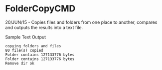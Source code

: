 # FolderCopyCMD
 20/JUN/15 - Copies files and folders from one place to another, compares and outputs the results into a text file.

Sample Text Output

	copying folders and files
	80 file(s) copied
	Folder contains 127133776 bytes
	Folder contains 127133776 bytes
	Remove dir ok
